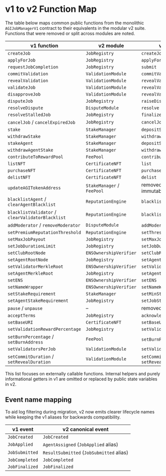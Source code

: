 # v1 to v2 Function Map

The table below maps common public functions from the monolithic `AGIJobManagerV1` contract to their equivalents in the modular v2 suite. Functions that were removed or split across modules are noted.

| v1 function                                      | v2 module                  | v2 function / note                    |
| ------------------------------------------------ | -------------------------- | ------------------------------------- |
| `createJob`                                      | `JobRegistry`              | `createJob`                           |
| `applyForJob`                                    | `JobRegistry`              | `applyForJob`                         |
| `requestJobCompletion`                           | `JobRegistry`              | `submit`                              |
| `commitValidation`                               | `ValidationModule`         | `commitValidation`                    |
| `revealValidation`                               | `ValidationModule`         | `revealValidation`                    |
| `validateJob`                                    | `ValidationModule`         | `revealValidation(approve=true)`      |
| `disapproveJob`                                  | `ValidationModule`         | `revealValidation(approve=false)`     |
| `disputeJob`                                     | `JobRegistry`              | `raiseDispute`                        |
| `resolveDispute`                                 | `DisputeModule`            | `resolve`                             |
| `resolveStalledJob`                              | `JobRegistry`              | `finalize`                            |
| `cancelJob` / `cancelExpiredJob`                 | `JobRegistry`              | `cancelJob`                           |
| `stake`                                          | `StakeManager`             | `depositStake(role)`                  |
| `withdrawStake`                                  | `StakeManager`             | `withdrawStake(role)`                 |
| `stakeAgent`                                     | `StakeManager`             | `depositStake(Role.Agent)`            |
| `withdrawAgentStake`                             | `StakeManager`             | `withdrawStake(Role.Agent)`           |
| `contributeToRewardPool`                         | `FeePool`                  | `contribute`                          |
| `listNFT`                                        | `CertificateNFT`           | `list`                                |
| `purchaseNFT`                                    | `CertificateNFT`           | `purchase`                            |
| `delistNFT`                                      | `CertificateNFT`           | `delist`                              |
| `updateAGITokenAddress`                          | `StakeManager` / `FeePool` | removed – token address is immutable  |
| `blacklistAgent` / `clearAgentBlacklist`         | `ReputationEngine`         | `blacklist(user, status)`             |
| `blacklistValidator` / `clearValidatorBlacklist` | `ReputationEngine`         | `blacklist(user, status)`             |
| `addModerator` / `removeModerator`               | `DisputeModule`            | `addModerator` / `removeModerator`    |
| `setPremiumReputationThreshold`                  | `ReputationEngine`         | `setThreshold`                        |
| `setMaxJobPayout`                                | `JobRegistry`              | `setMaxJobReward`                     |
| `setJobDurationLimit`                            | `JobRegistry`              | `setJobDurationLimit`                 |
| `setClubRootNode`                                | `ENSOwnershipVerifier`     | `setClubRootNode`                     |
| `setAgentRootNode`                               | `JobRegistry`              | `setAgentRootNode`                    |
| `setValidatorMerkleRoot`                         | `ENSOwnershipVerifier`     | `setValidatorMerkleRoot`              |
| `setAgentMerkleRoot`                             | `JobRegistry`              | `setAgentMerkleRoot`                  |
| `setENS`                                         | `ENSOwnershipVerifier`     | `setENS`                              |
| `setNameWrapper`                                 | `ENSOwnershipVerifier`     | `setNameWrapper`                      |
| `setStakeRequirement`                            | `StakeManager`             | `setMinStake`                         |
| `setAgentStakeRequirement`                       | `JobRegistry`              | `setJobStake`                         |
| `pause` / `unpause`                              | –                          | removed in v2                         |
| `acceptTerms`                                    | `JobRegistry`              | `acknowledgeTaxPolicy`                |
| `setBaseURI`                                     | `CertificateNFT`           | `setBaseURI`                          |
| `setValidationRewardPercentage`                  | `JobRegistry`              | `setValidatorRewardPct`               |
| `setBurnPercentage` / `setBurnAddress`           | `FeePool`                  | `setBurnPct` / `setTreasury`          |
| `setValidatorsPerJob`                            | `ValidationModule`         | `setValidatorBounds`                  |
| `setCommitDuration` / `setRevealDuration`        | `ValidationModule`         | `setCommitWindow` / `setRevealWindow` |

This list focuses on externally callable functions. Internal helpers and purely informational getters in v1 are omitted or replaced by public state variables in v2.

## Event name mapping

To aid log filtering during migration, v2 now emits clearer lifecycle names while keeping the v1 aliases for backwards compatibility.

| v1 event       | v2 canonical event                       |
| -------------- | ---------------------------------------- |
| `JobCreated`   | `JobCreated`                             |
| `JobApplied`   | `AgentAssigned` (`JobApplied` alias)     |
| `JobSubmitted` | `ResultSubmitted` (`JobSubmitted` alias) |
| `JobCompleted` | `JobCompleted`                           |
| `JobFinalized` | `JobFinalized`                           |
